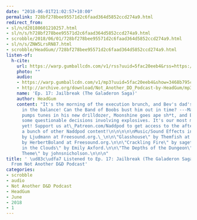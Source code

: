```yaml
---
date: "2018-06-01T21:02:57+10:00"
permalink: 728bf278bee95571d2c6faad364d5852ccd274a9.html
redirect_from:
- sl/n/d20180601210257.html
- sl/n/s/h728bf278bee95571d2c6faad364d5852ccd274a9.html
- scrobble/2018/06/01/728bf278bee95571d2c6faad364d5852ccd274a9.html
- sl/n/s/ZNW5LrsRN87.html
- scrobble/HeadGum//728bf278bee95571d2c6faad364d5852ccd274a9.html
listen-of:
  h-cite:
    url: https://warp.gumballcdn.com/v1/rss?uuid=5fac20eeb4&rss=https://rss.art19.com/not-another-d-and-d-podcast
    photo: ""
    audio:
    - https://warp.gumballcdn.com/v1/mp3?uuid=5fac20eeb4&show=3468b795cd&mp3=http://rss.art19.com/episodes/8b94e6e1-fba8-4bc3-a33a-6eac21a2541f.mp3
    - http://archive.org/download/Not_Another_DD_Podcast-by-HeadGum/mp3
    name: 'Ep. 17: Jailbreak (The Galaderon Saga)'
    author: HeadGum
    content: "It's the morning of the execution brunch, and Bev's dad's life hangs
      in the balance! Can the Band of Boobs bust him out in time? ---Maybe! Hardwon
      pumps tunes in his new drilldozer, Moonshine goes ape sh*t, and Beverly makes
      some questionable decisions involving explosives. It's our most metal episode
      yet! Support us at\_Patreon.com/Naddpod to get access to the after-show and
      a bunch of other Naddpod content!\n\n\n\n\nMusic/Sound Effects include:\n\n\"Grenade\"
      by Ljudmann at Freesound.org.\_\n\n\"Glasshouse\" by Themfish at Freesound.org.\n\n\"CINEMATICBOOMNORM\"
      by HerbertBoland at Freesound.org.\n\n\"Crackling Fire\" by sagetyrtle at Freesound.org.\n\n\"Conspiracy
      in the Clouds\" by Emily Axford.\n\n\"The Depths of the Dungeon\" by Emily Axford.\n\n\"NADDPOD
      Theme\" by johnsnicholson.\n\n\n"
title: ' \ud83c\udfa7 Listened to Ep. 17: Jailbreak (The Galaderon Saga) by HeadGum
  From Not Another D&D Podcast'
categories:
- scrobble
- audio
- Not Another D&D Podcast
- HeadGum
- June
- 2018
- 1
---
```

